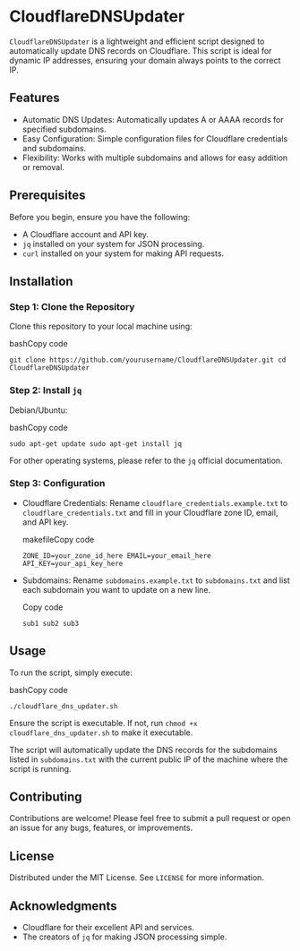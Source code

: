 CloudflareDNSUpdater
====================

`CloudflareDNSUpdater` is a lightweight and efficient script designed to automatically update DNS records on Cloudflare. This script is ideal for dynamic IP addresses, ensuring your domain always points to the correct IP.

Features
--------

-   Automatic DNS Updates: Automatically updates A or AAAA records for specified subdomains.
-   Easy Configuration: Simple configuration files for Cloudflare credentials and subdomains.
-   Flexibility: Works with multiple subdomains and allows for easy addition or removal.

Prerequisites
-------------

Before you begin, ensure you have the following:

-   A Cloudflare account and API key.
-   `jq` installed on your system for JSON processing.
-   `curl` installed on your system for making API requests.

Installation
------------

### Step 1: Clone the Repository

Clone this repository to your local machine using:

bashCopy code

`git clone https://github.com/yourusername/CloudflareDNSUpdater.git
cd CloudflareDNSUpdater`

### Step 2: Install `jq`

Debian/Ubuntu:

bashCopy code

`sudo apt-get update
sudo apt-get install jq`

For other operating systems, please refer to the `jq` official documentation.

### Step 3: Configuration

-   Cloudflare Credentials: Rename `cloudflare_credentials.example.txt` to `cloudflare_credentials.txt` and fill in your Cloudflare zone ID, email, and API key.

    makefileCopy code

    `ZONE_ID=your_zone_id_here
    EMAIL=your_email_here
    API_KEY=your_api_key_here`

-   Subdomains: Rename `subdomains.example.txt` to `subdomains.txt` and list each subdomain you want to update on a new line.

    Copy code

    `sub1
    sub2
    sub3`

Usage
-----

To run the script, simply execute:

bashCopy code

`./cloudflare_dns_updater.sh`

Ensure the script is executable. If not, run `chmod +x cloudflare_dns_updater.sh` to make it executable.

The script will automatically update the DNS records for the subdomains listed in `subdomains.txt` with the current public IP of the machine where the script is running.

Contributing
------------

Contributions are welcome! Please feel free to submit a pull request or open an issue for any bugs, features, or improvements.

License
-------

Distributed under the MIT License. See `LICENSE` for more information.

Acknowledgments
---------------

-   Cloudflare for their excellent API and services.
-   The creators of `jq` for making JSON processing simple.